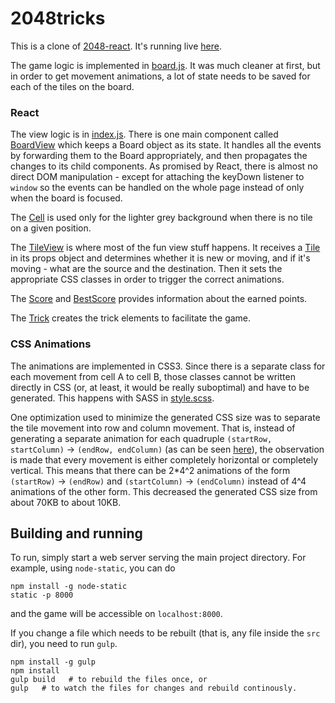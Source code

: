 2048tricks
==========

This is a clone of [2048-react](https://github.com/IvanVergiliev/2048-react). It's running live [here](https://sosegon.github.io/2048tricks/).

The game logic is implemented in [board.js](https://github.com/sosegon/2048tricks/blob/master/src/board.js). It was much cleaner at first, but in order to get movement animations, a lot of state needs to be saved for each of the tiles on the board.

### React

The view logic is in [index.js](https://github.com/sosegon/2048tricks/blob/master/src/index.js). There is one main component called [BoardView](https://github.com/sosegon/2048tricks/blob/master/src/index.js#L1) which keeps a Board object as its state. It handles all the events by forwarding them to the Board appropriately, and then propagates the changes to its child components. As promised by React, there is almost no direct DOM manipulation - except for attaching the keyDown listener to ```window``` so the events can be handled on the whole page instead of only when the board is focused.

The [Cell](https://github.com/sosegon/2048tricks/blob/master/src/index.js#L230) is used only for the lighter grey background when there is no tile on a given position.

The [TileView](https://github.com/sosegon/2048tricks/blob/master/src/index.js#L241) is where most of the fun view stuff happens. It receives a [Tile](https://github.com/sosegon/2048tricks/blob/master/src/board.js#L14) in its props object and determines whether it is new or moving, and if it's moving - what are the source and the destination. Then it sets the appropriate CSS classes in order to trigger the correct animations.

The [Score](https://github.com/sosegon/2048tricks/blob/master/src/index.js#L280) and [BestScore](https://github.com/sosegon/2048tricks/blob/master/src/index.js#L280) provides information about the earned points.

The [Trick](https://github.com/sosegon/2048tricks/blob/master/src/index.js#L280) creates the trick elements to facilitate the game.

### CSS Animations

The animations are implemented in CSS3. Since there is a separate class for each movement from cell A to cell B, those classes cannot be written directly in CSS (or, at least, it would be really suboptimal) and have to be generated. This happens with SASS in [style.scss](https://github.com/sosegon/2048tricks/blob/master/src/style.scss).

One optimization used to minimize the generated CSS size was to separate the tile movement into row and column movement. That is, instead of generating a separate animation for each quadruple `(startRow, startColumn)` -> `(endRow, endColumn)` (as can be seen [here](https://github.com/sosegon/2048tricks/blob/master/src/style.scss#L37)), the observation is made that every movement is either completely horizontal or completely vertical. This means that there can be 2*4^2 animations of the form `(startRow)` -> `(endRow)` and `(startColumn)` -> `(endColumn)` instead of 4^4 animations of the other form. This decreased the generated CSS size from about 70KB  to about 10KB.


## Building and running

To run, simply start a web server serving the main project directory. For example, using ```node-static```, you can do

    npm install -g node-static
    static -p 8000

and the game will be accessible on ```localhost:8000```.

If you change a file which needs to be rebuilt (that is, any file inside the ```src``` dir), you need to run ```gulp```.

    npm install -g gulp
    npm install
    gulp build   # to rebuild the files once, or
    gulp   # to watch the files for changes and rebuild continously.

